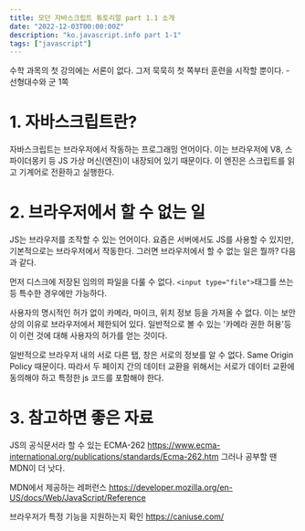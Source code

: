 ```yaml
---
title: 모던 자바스크립트 튜토리얼 part 1.1 소개
date: "2022-12-03T00:00:00Z"
description: "ko.javascript.info part 1-1"
tags: ["javascript"]
---
```


수학 과목의 첫 강의에는 서론이 없다. 그저 묵묵히 첫 쪽부터 훈련을 시작할 뿐이다. - 선형대수와 군 1쪽

# 1. 자바스크립트란?

자바스크립트는 브라우저에서 작동하는 프로그래밍 언어이다. 이는 브라우저에 V8, 스파이더몽키 등 JS 가상 머신(엔진)이 내장되어 있기 때문이다. 이 엔진은 스크립트를 읽고 기계어로 전환하고 실행한다.

# 2. 브라우저에서 할 수 없는 일

JS는 브라우저를 조작할 수 있는 언어이다. 요즘은 서버에서도 JS를 사용할 수 있지만, 기본적으로는 브라우저에서 작동한다. 그러면 브라우저에서 할 수 없는 일은 뭘까? 다음과 같다.

먼저 디스크에 저장된 임의의 파일을 다룰 수 없다. `<input type="file">`태그를 쓰는 등 특수한 경우에만 가능하다.

사용자의 명시적인 허가 없이 카메라, 마이크, 위치 정보 등을 가져올 수 없다. 이는 보안상의 이유로 브라우저에서 제한되어 있다. 일반적으로 볼 수 있는 '카메라 권한 허용'등이 이런 것에 대해 사용자의 허가를 얻는 것이다.

일반적으로 브라우저 내의 서로 다른 탭, 창은 서로의 정보를 알 수 없다. Same Origin Policy 때문이다. 따라서 두 페이지 간의 데이터 교환을 위해서는 서로가 데이터 교환에 동의해야 하고 특정한 js 코드를 포함해야 한다.

# 3. 참고하면 좋은 자료

JS의 공식문서라 할 수 있는 ECMA-262 https://www.ecma-international.org/publications/standards/Ecma-262.htm
그러나 공부할 땐 MDN이 더 낫다.

MDN에서 제공하는 레퍼런스 https://developer.mozilla.org/en-US/docs/Web/JavaScript/Reference

브라우저가 특정 기능을 지원하는지 확인 https://caniuse.com/
